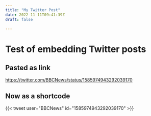 ```yaml
---
title: "My Twitter Post"
date: 2022-11-11T09:41:39Z
draft: false

---
```

# Test of embedding Twitter posts
## Pasted as link
https://twitter.com/BBCNews/status/1585974943292039170

## Now as a shortcode
{{< tweet user="BBCNews" id="1585974943292039170" >}}


